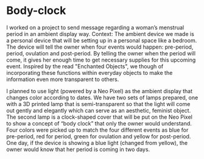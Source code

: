 # Body-clock
I worked on a project to send message regarding a woman’s menstrual period in an ambient display way.
Context:
The ambient device we made is a personal device that will be setting up in a personal space like a bedroom. The device will tell the owner when four events would happen: pre-period, period, ovulation and post-period. By telling the owner when the period will come, it gives her enough time to get necessary supplies for this upcoming event. Inspired by the read "Enchanted Objects", we though of incorporating these functions within everyday objects to make the information even more transparent to others. 

I planned to use light (powered by a Neo Pixel) as the ambient display that changes color according to dates. We have two sets of lamps prepared, one with a 3D printed lamp that is semi-transparent so that the light will come out gently and elegantly which can serve as an aesthetic, feminist object. The second lamp is a clock-shaped cover that will be put on the Neo Pixel to show a concept of “body clock” that only the owner would understand. Four colors were picked up to match the four different events as blue for pre-period, red for period, green for ovulation and yellow for post-period. One day, if the device is showing a blue light (changed from yellow), the owner would know that her period is coming in two days. 
